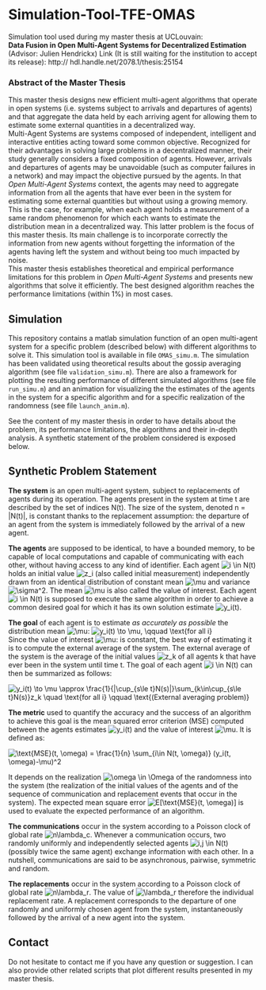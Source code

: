 # Simulation-Tool-TFE-OMAS
Simulation tool used during my master thesis at UCLouvain:\
**Data Fusion in Open Multi-Agent Systems for Decentralized Estimation**\
(Advisor: Julien Hendrickx)
Link (It is still waiting for the institution to accept its release): http://
hdl.handle.net/2078.1/thesis:25154
### Abstract of the Master Thesis
This master thesis designs new efficient multi-agent algorithms that operate in open systems (i.e. systems subject to arrivals and departures of agents) and that aggregate the data held by each arriving agent for allowing them to estimate some external quantities in a decentralized way. \
Multi-Agent Systems are systems composed of independent, intelligent and interactive entities acting toward some common objective.
Recognized for their advantages in solving large problems in a decentralized manner, their study generally considers a fixed composition of agents.
However, arrivals and departures of agents may be unavoidable (such as computer failures in a network) and may impact the objective pursued by the agents. In that *Open Multi-Agent Systems* context, the agents may need to aggregate information from all the agents that have ever been in the system for estimating some external quantities but without using a growing memory. This is the case, for example, when each agent holds a measurement of a same random phenomenon for which each wants to estimate the distribution mean in a decentralized way. This latter problem is the focus of this master thesis. Its main challenge is to incorporate correctly the information from new agents without forgetting the information of the agents having left the system and without being too much impacted by noise. \
This master thesis establishes theoretical and empirical performance limitations for this problem in *Open Multi-Agent Systems* and presents new algorithms that solve it efficiently. The best designed algorithm reaches the performance limitations (within 1%) in most cases.

 ## Simulation
This repository contains a matlab simulation function of an open multi-agent system for a specific problem (described below) with different algorithms to solve it. This simulation tool is available in file `OMAS_simu.m`. The simulation has been validated using theoretical results about the gossip averaging algorithm (see file `validation_simu.m`). There are also a framework for plotting the resulting performance of different simulated algorithms (see file `run_simu.m`) and an animation for visualizing the the estimates of the agents in the system for a specific algorithm and for a specific realization of the randomness (see file `launch_anim.m`).

See the content of my master thesis in order to have details about the problem, its performance limitations, the algorithms and their in-depth analysis. A synthetic statement of the problem considered is exposed below.

## Synthetic Problem Statement
**The system** is an open multi-agent system, subject to replacements of agents during its operation. The agents present in the system at time t are described by the set of indices N(t). The size of the system, denoted n = |N(t)|, is constant thanks to the replacement assumption: the departure of an agent from the system is immediately followed by the arrival of a new agent.

**The agents** are supposed to be identical, to have a bounded memory, to be capable of local computations and capable of communicating with each other, without having access to any kind of identifier. Each agent ![i \in N(t)](https://render.githubusercontent.com/render/math?math=i%20%5Cin%20N(t))  holds an initial value ![z_i](https://render.githubusercontent.com/render/math?math=z_i) (also called initial measurement) independently drawn from an identical distribution of constant mean ![\mu](https://render.githubusercontent.com/render/math?math=%5Cmu) and variance ![\sigma^2](https://render.githubusercontent.com/render/math?math=%5Csigma%5E2). The mean ![\mu](https://render.githubusercontent.com/render/math?math=%5Cmu) is also called the value of interest. Each agent ![i \in N(t)](https://render.githubusercontent.com/render/math?math=i%20%5Cin%20N(t)) is supposed to execute the same algorithm in order to achieve a common desired goal for which it has its own solution estimate ![y_i(t)](https://render.githubusercontent.com/render/math?math=y_i(t)).

**The goal** of each agent is to estimate *as accurately as possible* the distribution mean ![\mu](https://render.githubusercontent.com/render/math?math=%5Cmu):           ![y_i(t) \to \mu, \qquad \text{for all i} ](https://render.githubusercontent.com/render/math?math=y_i(t)%20%5Cto%20%5Cmu%2C%20%5Cqquad%20%5Ctext%7Bfor%20all%20i%7D%20) \
Since the value of interest ![\mu](https://render.githubusercontent.com/render/math?math=%5Cmu): is constant, the best way of estimating it is to compute the external average of the system. The external average of the system is the average of the initial values ![z_k](https://render.githubusercontent.com/render/math?math=z_k) of all agents k that have ever been in the system until time t. The goal of each agent ![i \in N(t)](https://render.githubusercontent.com/render/math?math=i%20%5Cin%20N(t)) can then be summarized as follows:

![y_i(t) \to \mu \approx \frac{1}{|\cup_{s\le t}N(s)|}\sum_{k\in\cup_{s\le t}N(s)}z_k \quad \text{for all i} \qquad \text{(External averaging problem)}](https://render.githubusercontent.com/render/math?math=y_i(t)%20%5Cto%20%5Cmu%20%5Capprox%20%5Cfrac%7B1%7D%7B%7C%5Ccup_%7Bs%5Cle%20t%7DN(s)%7C%7D%5Csum_%7Bk%5Cin%5Ccup_%7Bs%5Cle%20t%7DN(s)%7Dz_k%20%5Cquad%20%5Ctext%7Bfor%20all%20i%7D%20%5Cqquad%20%5Ctext%7B(External%20averaging%20problem)%7D)
   
**The metric** used to quantify the accuracy and the success of an algorithm to achieve this goal is the mean squared error criterion (MSE) computed between the agents estimates ![y_i(t)](https://render.githubusercontent.com/render/math?math=y_i(t)) and the value of interest ![\mu](https://render.githubusercontent.com/render/math?math=%5Cmu). It is defined as:

![\text{MSE}(t, \omega) = \frac{1}{n} \sum_{i\in N(t, \omega)} (y_i(t, \omega)-\mu)^2](https://render.githubusercontent.com/render/math?math=%5Ctext%7BMSE%7D(t%2C%20%5Comega)%20%3D%20%5Cfrac%7B1%7D%7Bn%7D%20%5Csum_%7Bi%5Cin%20N(t%2C%20%5Comega)%7D%20(y_i(t%2C%20%5Comega)-%5Cmu)%5E2)

It depends on the realization ![\omega \in \Omega](https://render.githubusercontent.com/render/math?math=%5Comega%20%5Cin%20%5COmega) of the randomness into the system (the realization of the initial values of the agents and of the sequence of communication and replacement events that occur in the system). The expected mean square error ![E\[\text{MSE}(t, \omega)\]](https://render.githubusercontent.com/render/math?math=E%5B%5Ctext%7BMSE%7D(t%2C%20%5Comega)%5D) is used to evaluate the expected performance of an algorithm.
    
**The communications** occur in the system according to a Poisson clock of global rate ![n\lambda_c](https://render.githubusercontent.com/render/math?math=n%5Clambda_c). Whenever a communication occurs, two randomly uniformly and independently selected agents ![i,j \in N(t)](https://render.githubusercontent.com/render/math?math=i%2Cj%20%5Cin%20N(t)) (possibly twice the same agent) exchange information with each other. In a nutshell, communications are said to be asynchronous, pairwise, symmetric and random. 

 **The replacements** occur in the system according to a Poisson clock of global rate ![n\lambda_r](https://render.githubusercontent.com/render/math?math=n%5Clambda_r). The value of ![\lambda_r](https://render.githubusercontent.com/render/math?math=%5Clambda_r) therefore the individual replacement rate. A replacement corresponds to the departure of one randomly and uniformly chosen agent from the system, instantaneously followed by the arrival of a new agent into the system.
 
## Contact
Do not hesitate to contact me if you have any question or suggestion.
I can also provide other related scripts that plot different results presented in my master thesis.
